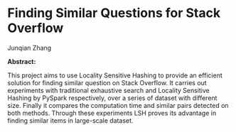 # Finding Similar Questions for Stack Overflow

Junqian Zhang

**Abstract:**

This project aims to use Locality Sensitive Hashing to provide an efficient solution for finding similar question on Stack Overflow. It carries out experiments with traditional exhaustive search and Locality Sensitive Hashing by PySpark respectively, over a series of dataset with different size. Finally it compares the computation time and similar pairs detected on both methods. Through these experiments LSH proves its advantage in finding similar items in large-scale dataset.
